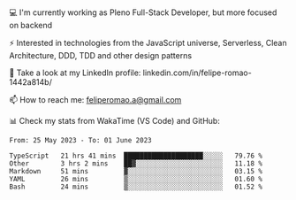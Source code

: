 💻 I'm currently working as Pleno Full-Stack Developer, but more focused on backend

⚡ Interested in technologies from the JavaScript universe, Serverless, Clean Architecture, DDD, TDD and other design patterns

👥 Take a look at my LinkedIn profile: linkedin.com/in/felipe-romao-1442a814b/

📫 How to reach me: feliperomao.a@gmail.com

📊 Check my stats from WakaTime (VS Code) and GitHub:

<!--START_SECTION:waka-->

```text
From: 25 May 2023 - To: 01 June 2023

TypeScript   21 hrs 41 mins  ████████████████████░░░░░   79.76 %
Other        3 hrs 2 mins    ██▓░░░░░░░░░░░░░░░░░░░░░░   11.18 %
Markdown     51 mins         ▓░░░░░░░░░░░░░░░░░░░░░░░░   03.15 %
YAML         26 mins         ▒░░░░░░░░░░░░░░░░░░░░░░░░   01.60 %
Bash         24 mins         ▒░░░░░░░░░░░░░░░░░░░░░░░░   01.52 %
```

<!--END_SECTION:waka-->
